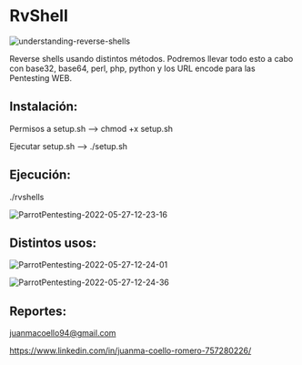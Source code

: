 # RvShell

![understanding-reverse-shells](https://user-images.githubusercontent.com/92258683/170682582-abf9da46-1a63-493e-bdd0-ca5dfc17ba4a.jpg)


Reverse shells usando distintos métodos. Podremos llevar todo esto a cabo con base32, base64, perl, php, python y los URL encode para las Pentesting WEB.


## Instalación:

Permisos a setup.sh --> chmod +x setup.sh

Ejecutar setup.sh --> ./setup.sh

## Ejecución:

./rvshells


![ParrotPentesting-2022-05-27-12-23-16](https://user-images.githubusercontent.com/92258683/170683182-51528ac1-b6fe-447e-b725-d05f6d4655c2.png)


## Distintos usos:


![ParrotPentesting-2022-05-27-12-24-01](https://user-images.githubusercontent.com/92258683/170683221-20e1eaa6-701a-43c8-a9be-721f4cf10fe1.png)


![ParrotPentesting-2022-05-27-12-24-36](https://user-images.githubusercontent.com/92258683/170683231-43add25e-f787-4f7b-b76c-3020a0dd7fdc.png)


## Reportes:

juanmacoello94@gmail.com

https://www.linkedin.com/in/juanma-coello-romero-757280226/


